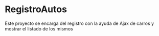 # RegistroAutos
Este proyecto se encarga del registro con la ayuda de Ajax de carros y mostrar el listado de los mismos
